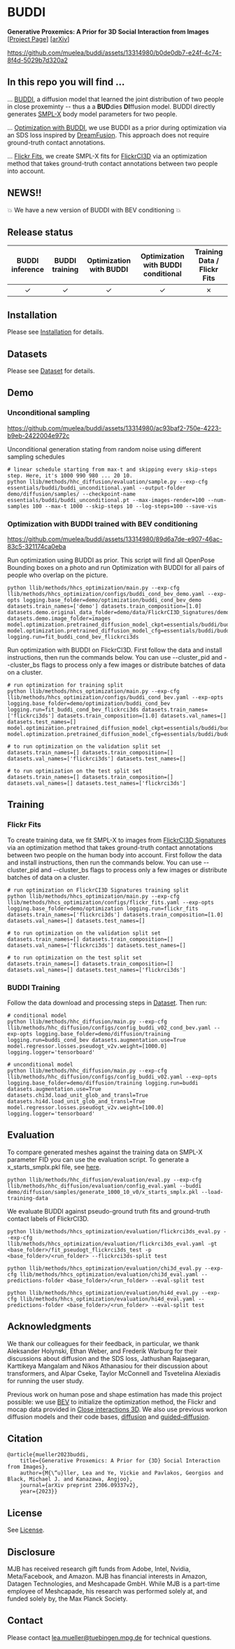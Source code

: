 # BUDDI
<b> Generative Proxemics: A Prior for 3D Social Interaction from Images </b>\
[[Project Page](https://muelea.github.io/buddi/)] [[arXiv](https://arxiv.org/abs/2306.09337)]

https://github.com/muelea/buddi/assets/13314980/b0de0db7-e24f-4c74-8f4d-5029b7d320a2

## In this repo you will find ...

... [BUDDI](#unconditional-sampling), a diffusion model that learned the joint distribution of two people in close proxeminty -- thus a a <b>BUD</b>dies <b>DI</b>ffusion model. BUDDI directly generates [SMPL-X](https://smpl-x.is.tue.mpg.de) body model parameters for two people.

... [Optimization with BUDDI](#optimization-with-buddi), we use BUDDI as a prior during optimization via an SDS loss inspired by [DreamFusion](https://arxiv.org/pdf/2209.14988.pdf). This approach does not require ground-truth contact annotations.

... [Flickr Fits](#flickr-fits), we create SMPL-X fits for [FlickrCI3D](https://ci3d.imar.ro) via an optimization method that takes ground-truth contact annotations between two people into account.

## NEWS!!
:boom: We have a new version of BUDDI with BEV conditioning :boom:

## Release status

| BUDDI inference | BUDDI training | Optimization with BUDDI | Optimization with BUDDI conditional | Training Data / Flickr Fits |
| :----: | :----: | :----: | :----: | :----: |
| &check; | &check;  | &check; | &check; | &#x2717; |


## Installation
Please see [Installation](./documentation/INSTALL.md) for details. 

## Datasets
Please see [Dataset](./documentation/DATA.md) for details.

## Demo 

### Unconditional sampling



https://github.com/muelea/buddi/assets/13314980/ac93baf2-750e-4223-b9eb-2422004e972c



Unconditional generation stating from random noise using different sampling schedules

```
# linear schedule starting from max-t and skipping every skip-steps step. Here, it's 1000 990 980 ... 20 10. 
python llib/methods/hhc_diffusion/evaluation/sample.py --exp-cfg essentials/buddi/buddi_unconditional.yaml --output-folder demo/diffusion/samples/ --checkpoint-name essentials/buddi/buddi_unconditional.pt --max-images-render=100 --num-samples 100 --max-t 1000 --skip-steps 10 --log-steps=100 --save-vis 
```



### Optimization with BUDDI trained with BEV conditioning




https://github.com/muelea/buddi/assets/13314980/89d6a7de-e907-46ac-83c5-321174ca0eba




Run optimization using BUDDI as prior. This script will find all OpenPose Bounding boxes on a photo and run Optimization with BUDDI for all pairs of people who overlap on the picture.
```
python llib/methods/hhcs_optimization/main.py --exp-cfg llib/methods/hhcs_optimization/configs/buddi_cond_bev_demo.yaml --exp-opts logging.base_folder=demo/optimization/buddi_cond_bev_demo datasets.train_names=['demo'] datasets.train_composition=[1.0] datasets.demo.original_data_folder=demo/data/FlickrCI3D_Signatures/demo datasets.demo.image_folder=images model.optimization.pretrained_diffusion_model_ckpt=essentials/buddi/buddi_cond_bev.pt model.optimization.pretrained_diffusion_model_cfg=essentials/buddi/buddi_cond_bev.yaml logging.run=fit_buddi_cond_bev_flickrci3ds
```

Run optimization with BUDDI on FlickrCI3D. First follow the data and install instructions, then run the commands below. You can use --cluster_pid and --cluster_bs flags to process only a few images or distribute batches of data on a cluster.
```
# run optimization for training split
python llib/methods/hhcs_optimization/main.py --exp-cfg llib/methods/hhcs_optimization/configs/buddi_cond_bev.yaml --exp-opts logging.base_folder=demo/optimization/buddi_cond_bev logging.run=fit_buddi_cond_bev_flickrci3ds datasets.train_names=['flickrci3ds'] datasets.train_composition=[1.0] datasets.val_names=[] datasets.test_names=[] model.optimization.pretrained_diffusion_model_ckpt=essentials/buddi/buddi_cond_bev.pt model.optimization.pretrained_diffusion_model_cfg=essentials/buddi/buddi_cond_bev.yaml

# to run optimization on the validation split set
datasets.train_names=[] datasets.train_composition=[] datasets.val_names=['flickrci3ds'] datasets.test_names=[]

# to run optimization on the test split set
datasets.train_names=[] datasets.train_composition=[] datasets.val_names=[] datasets.test_names=['flickrci3ds']
```

## Training

### Flickr Fits

To create training data, we fit SMPL-X to images from [FlickrCI3D Signatures](https://ci3d.imar.ro/flickrci3d) via an optimization method that takes ground-truth contact annotations between two people on the human body into account. First follow the data and install instructions, then run the commands below. You can use --cluster_pid and --cluster_bs flags to process only a few images or distribute batches of data on a cluster.
```
# run optimization on FlickrCI3D Signatures training split
python llib/methods/hhcs_optimization/main.py --exp-cfg llib/methods/hhcs_optimization/configs/flickr_fits.yaml --exp-opts logging.base_folder=demo/optimization logging.run=flickr_fits datasets.train_names=['flickrci3ds'] datasets.train_composition=[1.0] datasets.val_names=[] datasets.test_names=[]

# to run optimization on the validation split set
datasets.train_names=[] datasets.train_composition=[] datasets.val_names=['flickrci3ds'] datasets.test_names=[]

# to run optimization on the test split set
datasets.train_names=[] datasets.train_composition=[] datasets.val_names=[] datasets.test_names=['flickrci3ds']
```

### BUDDI Training
Follow the data download and processing steps in [Dataset](./documentation/DATA.md). Then run: 
```
# conditional model
python llib/methods/hhc_diffusion/main.py --exp-cfg llib/methods/hhc_diffusion/configs/config_buddi_v02_cond_bev.yaml --exp-opts logging.base_folder=demo/diffusion/training logging.run=buddi_cond_bev datasets.augmentation.use=True model.regressor.losses.pseudogt_v2v.weight=[1000.0] logging.logger='tensorboard'

# unconditional model 
python llib/methods/hhc_diffusion/main.py --exp-cfg llib/methods/hhc_diffusion/configs/config_buddi_v02.yaml --exp-opts logging.base_folder=demo/diffusion/training logging.run=buddi datasets.augmentation.use=True datasets.chi3d.load_unit_glob_and_transl=True datasets.hi4d.load_unit_glob_and_transl=True model.regressor.losses.pseudogt_v2v.weight=[100.0] logging.logger='tensorboard'
```


## Evaluation 

To compare generated meshes against the training data on SMPL-X parameter FID you can use the evaluation script. To generate a x_starts_smplx.pkl file, see [here](#unconditional-sampling).
```
python llib/methods/hhc_diffusion/evaluation/eval.py --exp-cfg llib/methods/hhc_diffusion/evaluation/config_eval.yaml --buddi demo/diffusion/samples/generate_1000_10_v0/x_starts_smplx.pkl --load-training-data
```

We evaluate BUDDI against pseudo-ground truth fits and ground-truth contact labels of FlickrCI3D.
```
python llib/methods/hhcs_optimization/evaluation/flickrci3ds_eval.py --exp-cfg llib/methods/hhcs_optimization/evaluation/flickrci3ds_eval.yaml -gt <base_folder>/fit_pseudogt_flickrci3ds_test -p <base_folder>/<run_folder> --flickrci3ds-split test

python llib/methods/hhcs_optimization/evaluation/chi3d_eval.py --exp-cfg llib/methods/hhcs_optimization/evaluation/chi3d_eval.yaml --predictions-folder <base_folder>/<run_folder> --eval-split test

python llib/methods/hhcs_optimization/evaluation/hi4d_eval.py --exp-cfg llib/methods/hhcs_optimization/evaluation/hi4d_eval.yaml --predictions-folder <base_folder>/<run_folder> --eval-split test
```


## Acknowledgments
We thank our colleagues for their feedback, in particular, we thank Aleksander Holynski, Ethan Weber, and Frederik Warburg for their discussions about diffusion and the SDS loss, Jathushan Rajasegaran, Karttikeya Mangalam and Nikos Athanasiou for their discussion about transformers, and Alpar Cseke, Taylor McConnell and Tsvetelina Alexiadis for running the user study.

Previous work on human pose and shape estimation has made this project possible: we use [BEV](https://github.com/Arthur151/ROMP) to initialize the optimization method, the Flickr and mocap data provided in [Close interactions 3D](https://ci3d.imar.ro/index.php/). We also use previous workon diffusion models and their code bases, [diffusion](https://github.com/hojonathanho/diffusion) and [guided-diffusion](https://github.com/openai/guided-diffusion/tree/main/guided_diffusion).



## Citation
```
@article{mueller2023buddi,
    title={Generative Proxemics: A Prior for {3D} Social Interaction from Images},
    author={M{\“u}ller, Lea and Ye, Vickie and Pavlakos, Georgios and Black, Michael J. and Kanazawa, Angjoo},
    journal={arXiv preprint 2306.09337v2},
    year={2023}}
```

## License
See [License](./LICENSE).


## Disclosure
MJB has received research gift funds from Adobe, Intel, Nvidia, Meta/Facebook, and Amazon. MJB has financial interests in Amazon, Datagen Technologies, and Meshcapade GmbH. While MJB is a part-time employee of Meshcapade, his research was performed solely at, and funded solely by, the Max Planck Society.


## Contact
Please contact lea.mueller@tuebingen.mpg.de for technical questions.
